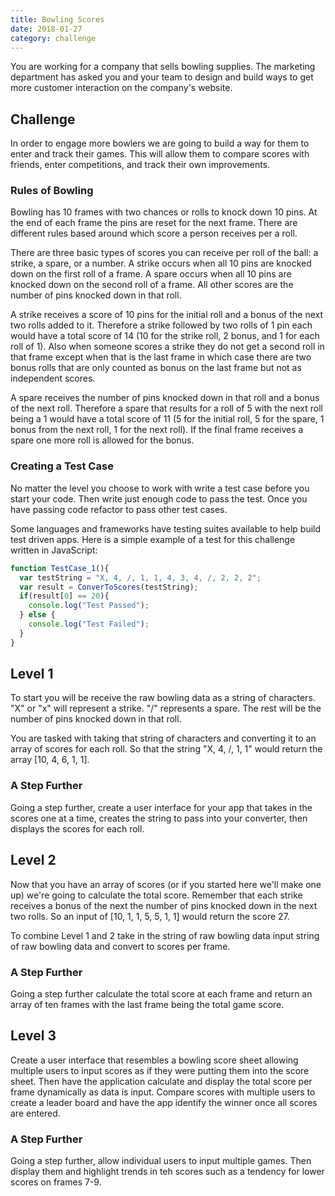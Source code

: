 ```yaml
---
title: Bowling Scores
date: 2018-01-27
category: challenge
---
```

You are working for a company that sells bowling supplies. The marketing department has asked you and your team to design and build ways to get more customer interaction on the company's website.

## Challenge

In order to engage more bowlers we are going to build a way for them to enter and track their games. This will allow them to compare scores with friends, enter competitions, and track their own improvements.

### Rules of Bowling

Bowling has 10 frames with two chances or rolls to knock down 10 pins. At the end of each frame the pins are reset for the next frame. There are different rules based around which score a person receives per a roll.

There are three basic types of scores you can receive per roll of the ball: a strike, a spare, or a number. A strike occurs when all 10 pins are knocked down on the first roll of a frame. A spare occurs when all 10 pins are knocked down on the second roll of a frame. All other scores are the number of pins knocked down in that roll.  

A strike receives a score of 10 pins for the initial roll and a bonus of the next two rolls added to it. Therefore a strike followed by two rolls of 1 pin each would have a total score of 14 (10 for the strike roll, 2 bonus, and 1 for each roll of 1). Also when someone scores a strike they do not get a second roll in that frame except when that is the last frame in which case there are two bonus rolls that are only counted as bonus on the last frame but not as independent scores.

A spare receives the number of pins knocked down in that roll and a bonus of the next roll. Therefore a spare that results for a roll of 5 with the next roll being a 1 would have a total score of 11 (5 for the initial roll, 5 for the spare, 1 bonus from the next roll, 1 for the next roll). If the final frame receives a spare one more roll is allowed for the bonus.

### Creating a Test Case

No matter the level you choose to work with write a test case before you start your code. Then write just enough code to pass the test. Once you have passing code refactor to pass other test cases.

Some languages and frameworks have testing suites available to help build test driven apps. Here is a simple example of a test for this challenge written in JavaScript:

```JavaScript
function TestCase_1(){
  var testString = "X, 4, /, 1, 1, 4, 3, 4, /, 2, 2, 2";
  var result = ConverToScores(testString);
  if(result[0] == 20){
    console.log("Test Passed");
  } else {
    console.log("Test Failed");
  }
}
```

## Level 1

To start you will be receive the raw bowling data as a string of characters. "X" or "x" will represent a strike. "/" represents a spare. The rest will be the number of pins knocked down in that roll. 

You are tasked with taking that string of characters and converting it to an array of scores for each roll. So that the string "X, 4, /, 1, 1" would return the array [10, 4, 6, 1, 1].

### A Step Further

Going a step further, create a user interface for your app that takes in the scores one at a time, creates the string to pass into your converter, then displays the scores for each roll.

## Level 2

Now that you have an array of scores (or if you started here we'll make one up) we're going to calculate the total score. Remember that each strike receives a bonus of the next the number of pins knocked down in the next two rolls. So an input of [10, 1, 1, 5, 5, 1, 1] would return the score 27.

To combine Level 1 and 2 take in the string of raw bowling data input string of raw bowling data and convert to scores per frame.

### A Step Further

Going a step further calculate the total score at each frame and return an array of ten frames with the last frame being the total game score.

## Level 3

Create a user interface that resembles a bowling score sheet allowing multiple users to input scores as if they were putting them into the score sheet. Then have the application calculate and display the total score per frame dynamically as data is input. Compare scores with multiple users to create a leader board and have the app identify the winner once all scores are entered.

### A Step Further

Going a step further, allow individual users to input multiple games. Then display them and highlight trends in teh scores such as a tendency for lower scores on frames 7-9.